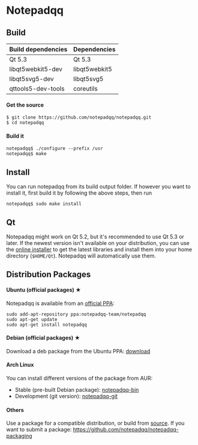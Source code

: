 Notepadqq
=========

Build
-----

| Build dependencies | Dependencies  |
|--------------------|---------------|
| Qt 5.3             | Qt 5.3        |
| libqt5webkit5-dev  | libqt5webkit5 |
| libqt5svg5-dev     | libqt5svg5    |
| qttools5-dev-tools | coreutils     |

#### Get the source

    $ git clone https://github.com/notepadqq/notepadqq.git
    $ cd notepadqq

#### Build it

    notepadqq$ ./configure --prefix /usr
    notepadqq$ make
    
Install
-------
You can run notepadqq from its build output folder. If however you want to install it, first build it
by following the above steps, then run

    notepadqq$ sudo make install

Qt
--
Notepadqq might work on Qt 5.2, but it's recommended to use Qt 5.3 or later. If the newest version isn't available on your distribution, you can use the [online installer](http://www.qt.io/download-open-source) to get the latest libraries and install them into your home directory (`$HOME/Qt`). Notepadqq will automatically use them.

Distribution Packages
---------------------

#### Ubuntu (official packages) ★
Notepadqq is available from an [official PPA](https://launchpad.net/~notepadqq-team/+archive/ubuntu/notepadqq):

    sudo add-apt-repository ppa:notepadqq-team/notepadqq
    sudo apt-get update
    sudo apt-get install notepadqq

#### Debian (official packages) ★
Download a deb package from the Ubuntu PPA: [download](https://launchpad.net/~notepadqq-team/+archive/ubuntu/notepadqq/+packages)

#### Arch Linux
You can install different versions of the package from AUR:

 * Stable (pre-built Debian package): [notepadqq-bin](https://aur4.archlinux.org/packages/notepadqq-bin/)
 * Development (git version): [notepadqq-git](https://aur4.archlinux.org/packages/notepadqq-git/)

#### Others
Use a package for a compatible distribution, or build from [source](https://github.com/notepadqq/notepadqq.git).
If you want to submit a package: https://github.com/notepadqq/notepadqq-packaging
